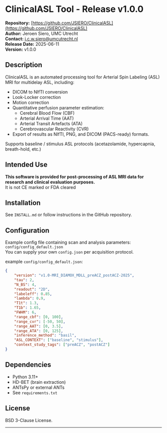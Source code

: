 # ClinicalASL Tool - Release v1.0.0

**Repository:** [https://github.com/JSIERO/ClinicalASL](https://github.com/JSIERO/ClinicalASL)  
**Author:** Jeroen Siero, UMC Utrecht  
**Contact:** j.c.w.siero@umcutrecht.nl  
**Release Date:** 2025-06-11  
**Version:** v1.0.0  

## Description

ClinicalASL is an automated processing tool for Arterial Spin Labeling (ASL) MRI for multidelay ASL, including:

- DICOM to NIfTI conversion
- Look-Locker correction
- Motion correction
- Quantitative perfusion parameter estimation:
    - Cerebral Blood Flow (CBF)
    - Arterial Arrival Time (AAT)
    - Arterial Transit Artefacts (ATA)
    - Cerebrovascular Reactivity (CVR)
- Export of results as NIfTI, PNG, and DICOM (PACS-ready) formats.

Supports baseline / stimulus ASL protocols (acetazolamide, hypercapnia, breath-hold, etc.)

## Intended Use

**This software is provided for post-processing of ASL MRI data for research and clinical evaluation purposes.**  
It is not CE marked or FDA cleared 

## Installation

See `INSTALL.md` or follow instructions in the GitHub repository.

## Configuration

Example config file containing scan and analysis parameters: `config/config_default.json`  
You can supply your own `config.json` per acquisition protocol.

example `config/config_default.json`:
```json
{
    "version": "v1.0-MRI_DIAMOX_MDLL_preACZ_postACZ-2025",
    "tau": 2,
    "N_BS": 4,
    "readout": "2D",
    "labeleff": 0.85,
    "lambda": 0.9,
    "T1t": 1.3,
    "T1b": 1.65,
    "FWHM": 6,
    "range_cbf": [0, 100],
    "range_cvr": [-50, 50],
    "range_AAT": [0, 3.5],
    "range_ATA": [0, 125],
    "inference_method": "basil",
    "ASL_CONTEXT": ["baseline", "stimulus"],
    "context_study_tags": ["preACZ", "postACZ"]
}
```

## Dependencies

- Python 3.11+
- HD-BET (brain extraction)
- ANTsPy or external ANTs
- See `requirements.txt`

## License

BSD 3-Clause License.

---

